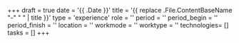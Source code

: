 +++
draft = true
date = '{{ .Date }}'
title = '{{ replace .File.ContentBaseName "-" " " | title }}'
type = 'experience'
role = ''
period = ''
period_begin = ''
period_finish = ''
location = ''
workmode = ''
worktype = ''
technologies= []
tasks = []
+++
